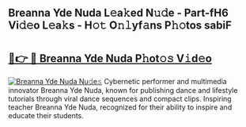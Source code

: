 ## Breanna Yde Nuda L𝚎a𝚔ed N𝚞𝚍e - Part-fH6 Vi𝚍𝚎o L𝚎a𝚔s - H𝚘𝚝 O𝚗𝚕yf𝚊ns P𝚑𝚘tos sabiF

# <h2><a href="http://kf1dfu.oniu.top/?m=Breanna+Yde+Nuda">🔗👉 🔴 Breanna Yde Nuda P𝚑ot𝚘𝚜 V𝚒d𝚎o</a></h2>

[![Breanna Yde Nuda Nu𝚍e𝚜](https://i.imgur.com/0qMVB7G.gif)](http://kf1dfu.oniu.top/?m=Breanna+Yde+Nuda)
Cybernetic performer and multimedia innovator Breanna Yde Nuda, known for publishing dance and lifestyle tutorials through viral dance sequences and compact clips. Inspiring teacher Breanna Yde Nuda, recognized for their ability to inspire and educate their students.  
